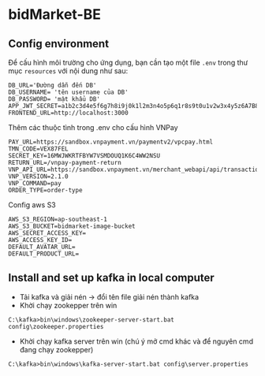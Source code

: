 # bidMarket-BE
## Config environment

Để cấu hình môi trường cho ứng dụng, bạn cần tạo một file `.env` trong thư mục `resources` với nội dung như sau:

```plaintext
DB_URL='Đường dẫn đến DB'
DB_USERNAME= 'tên username của DB'
DB_PASSWORD= 'mật khẩu DB'
APP_JWT_SECRET=a1b2c3d4e5f6g7h8i9j0k1l2m3n4o5p6q1r8s9t0u1v2w3x4y5z6A7B8C9D0E1F2G3H4I5J6K7L8M9N0O1P2Q3R4S5T6U7V8W9X0Y1Z2
FRONTEND_URL=http://localhost:3000
```

Thêm các thuộc tình trong .env cho cấu hình VNPay
```plaintext
PAY_URL=https://sandbox.vnpayment.vn/paymentv2/vpcpay.html
TMN_CODE=VEX87FEL
SECRET_KEY=16MWJWKRTFBYW7VSMDOUQ1K6C4WW2NSU
RETURN_URL=/vnpay-payment-return
VNP_API_URL=https://sandbox.vnpayment.vn/merchant_webapi/api/transaction
VNP_VERSION=2.1.0
VNP_COMMAND=pay
ORDER_TYPE=order-type
```
Config aws S3
```plaintext
AWS_S3_REGION=ap-southeast-1
AWS_S3_BUCKET=bidmarket-image-bucket
AWS_SECRET_ACCESS_KEY= 
AWS_ACCESS_KEY_ID=
DEFAULT_AVATAR_URL=
DEFAULT_PRODUCT_URL=
```

## Install and set up kafka in local computer
- Tải kafka và giải nén → đổi tên file giải nén thành kafka
- Khời chạy zookepper trên win

```plaintext
C:\kafka>bin\windows\zookeeper-server-start.bat config\zookeeper.properties
```

- Khời chạy kafka server trên win (chú ý mở cmd khác và để nguyên cmd đang chạy zookepper)

```plaintext
C:\kafka>bin\windows\kafka-server-start.bat config\server.properties
```
